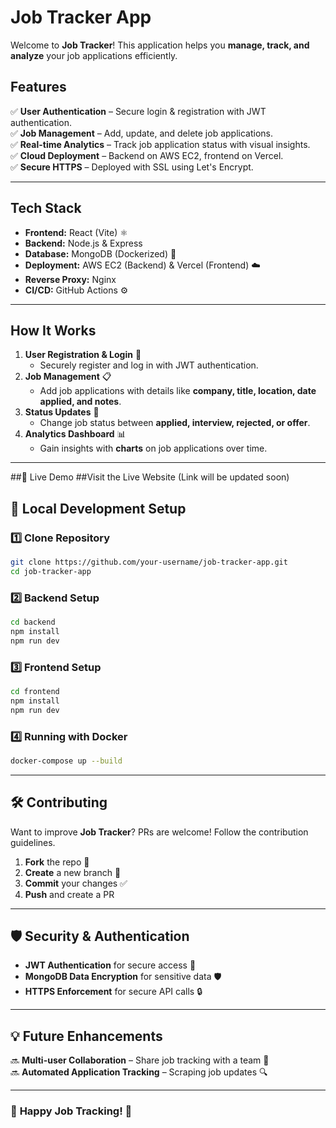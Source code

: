 # Job Tracker App

Welcome to **Job Tracker**! This application helps you **manage, track, and analyze** your job applications efficiently.

## Features
✅ **User Authentication** – Secure login & registration with JWT authentication.  
✅ **Job Management** – Add, update, and delete job applications.  
✅ **Real-time Analytics** – Track job application status with visual insights.  
✅ **Cloud Deployment** – Backend on AWS EC2, frontend on Vercel.  
✅ **Secure HTTPS** – Deployed with SSL using Let's Encrypt.  

---

## Tech Stack
- **Frontend:** React (Vite) ⚛️
- **Backend:** Node.js & Express 
- **Database:** MongoDB (Dockerized) 🐳
- **Deployment:** AWS EC2 (Backend) & Vercel (Frontend) ☁️
- **Reverse Proxy:** Nginx 
- **CI/CD:** GitHub Actions ⚙️

---

## How It Works
1. **User Registration & Login** 🔑  
   - Securely register and log in with JWT authentication.
2. **Job Management** 📋  
   - Add job applications with details like **company, title, location, date applied, and notes**.
3. **Status Updates** 🚦  
   - Change job status between **applied, interview, rejected, or offer**.
4. **Analytics Dashboard** 📊  
   - Gain insights with **charts** on job applications over time.

---


##🔗 Live Demo
##Visit the Live Website (Link will be updated soon)


## 🎯 Local Development Setup
### **1️⃣ Clone Repository**
```sh
git clone https://github.com/your-username/job-tracker-app.git
cd job-tracker-app
```
### **2️⃣ Backend Setup**
```sh
cd backend
npm install
npm run dev
```
### **3️⃣ Frontend Setup**
```sh
cd frontend
npm install
npm run dev
```
### **4️⃣ Running with Docker**
```sh
docker-compose up --build
```

---

## 🛠️ Contributing
Want to improve **Job Tracker**? PRs are welcome! Follow the contribution guidelines.

1. **Fork** the repo 🍴
2. **Create** a new branch 📂
3. **Commit** your changes ✅
4. **Push** and create a PR 

---

## 🛡 Security & Authentication
- **JWT Authentication** for secure access 🔐
- **MongoDB Data Encryption** for sensitive data 🛡
- **HTTPS Enforcement** for secure API calls 🔒

---

## 💡 Future Enhancements
🔜 **Multi-user Collaboration** – Share job tracking with a team 🤝  
🔜 **Automated Application Tracking** – Scraping job updates 🔍

---

### 🎉 **Happy Job Tracking!** 🎉

